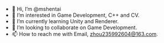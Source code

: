 - 👋 Hi, I’m @mshentai
- 👀 I’m interested in Game Development, C++ and CV.
- 🌱 I’m currently learning Unity and Renderer.
- 💞️ I’m looking to collaborate on Game Development.
- 📫 How to reach me with Email, zhou235992604@163.com.

<!---
mshentai/mshentai is a ✨ special ✨ repository because its `README.md` (this file) appears on your GitHub profile.
You can click the Preview link to take a look at your changes.
--->
